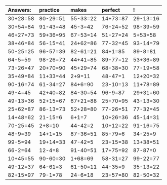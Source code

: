 | Answers: | practice | makes | perfect | ! |
| :--- | :--- | :--- | :--- | :--- |
| 30+28=58 | 80-29=51 | 55-33=22 | 14+73=87 | 29-13=16 | 
| 30+54=84 | 91-43=48 | 45-3=42 | 76-24=52 | 98-39=59 | 
| 46+27=73 | 59+36=95 | 67-53=14 | 51-27=24 | 5+53=58 | 
| 38+46=84 | 56-15=41 | 24+62=86 | 77-32=45 | 93-14=79 | 
| 50-25=25 | 96-57=39 | 82-61=21 | 84+1=85 | 89-8=81 | 
| 64-5=59 | 98-26=72 | 44+41=85 | 89-77=12 | 53+36=89 | 
| 73-26=47 | 20+70=90 | 45+29=74 | 68-38=30 | 77-19=58 | 
| 35+49=84 | 11+33=44 | 2+9=11 | 48-47=1 | 12+20=32 | 
| 90-16=74 | 61-34=27 | 84+6=90 | 23-10=13 | 11+78=89 | 
| 49-4=45 | 42+40=82 | 84-30=54 | 96-9=87 | 29+31=60 | 
| 49-13=36 | 52+15=67 | 67+21=88 | 25+70=95 | 43-13=30 | 
| 25+62=87 | 86-13=73 | 52+28=80 | 77-26=51 | 77-32=45 | 
| 14+48=62 | 21-15=6 | 6+1=7 | 10+26=36 | 45-14=31 | 
| 70-25=45 | 2+8=10 | 44-42=2 | 10+12=22 | 91-16=75 | 
| 48-9=39 | 14+1=15 | 87-36=51 | 85-79=6 | 34-25=9 | 
| 99-5=94 | 19+14=33 | 47-42=5 | 23+15=38 | 13+38=51 | 
| 66-2=64 | 12-4=8 | 91-40=51 | 17+75=92 | 87-87=0 | 
| 10+45=55 | 90-60=30 | 1+68=69 | 58-31=27 | 99-22=77 | 
| 49-12=37 | 64-61=3 | 61-50=11 | 44-35=9 | 35-13=22 | 
| 82+15=97 | 79-1=78 | 24-6=18 | 23+57=80 | 82-50=32 | 
